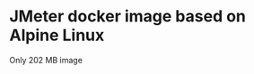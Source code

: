 JMeter docker image based on Alpine Linux
===========================================
Only 202 MB image